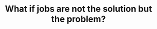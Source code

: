 ---
title: "What if jobs are not the solution but the problem?"
link: "https://aeon.co/essays/what-if-jobs-are-not-the-solution-but-the-problem"
---
